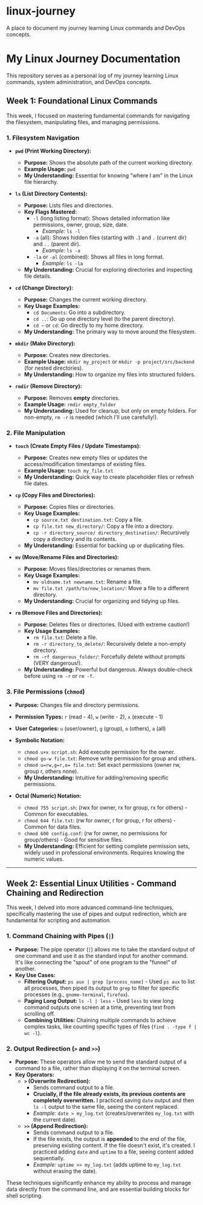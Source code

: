 # linux-journey
A place to document my journey learning Linux commands and DevOps concepts.
# My Linux Journey Documentation

This repository serves as a personal log of my journey learning Linux commands, system administration, and DevOps concepts.

## Week 1: Foundational Linux Commands

This week, I focused on mastering fundamental commands for navigating the filesystem, manipulating files, and managing permissions.

### 1. Filesystem Navigation

* **`pwd` (Print Working Directory):**
    * **Purpose:** Shows the absolute path of the current working directory.
    * **Example Usage:** `pwd`
    * **My Understanding:** Essential for knowing "where I am" in the Linux file hierarchy.

* **`ls` (List Directory Contents):**
    * **Purpose:** Lists files and directories.
    * **Key Flags Mastered:**
        * `-l` (long listing format): Shows detailed information like permissions, owner, group, size, date.
            * *Example:* `ls -l`
        * `-a` (all): Shows hidden files (starting with `.`) and `.` (current dir) and `..` (parent dir).
            * *Example:* `ls -a`
        * `-la` or `-al` (combined): Shows all files in long format.
            * *Example:* `ls -la`
    * **My Understanding:** Crucial for exploring directories and inspecting file details.

* **`cd` (Change Directory):**
    * **Purpose:** Changes the current working directory.
    * **Key Usage Examples:**
        * `cd Documents`: Go into a subdirectory.
        * `cd ..`: Go up one directory level (to the parent directory).
        * `cd ~` or `cd`: Go directly to my home directory.
    * **My Understanding:** The primary way to move around the filesystem.

* **`mkdir` (Make Directory):**
    * **Purpose:** Creates new directories.
    * **Example Usage:** `mkdir my_project` or `mkdir -p project/src/backend` (for nested directories).
    * **My Understanding:** How to organize my files into structured folders.

* **`rmdir` (Remove Directory):**
    * **Purpose:** Removes **empty** directories.
    * **Example Usage:** `rmdir empty_folder`
    * **My Understanding:** Used for cleanup, but only on empty folders. For non-empty, `rm -r` is needed (which I'll use carefully!).

### 2. File Manipulation

* **`touch` (Create Empty Files / Update Timestamps):**
    * **Purpose:** Creates new empty files or updates the access/modification timestamps of existing files.
    * **Example Usage:** `touch my_file.txt`
    * **My Understanding:** Quick way to create placeholder files or refresh file dates.

* **`cp` (Copy Files and Directories):**
    * **Purpose:** Copies files or directories.
    * **Key Usage Examples:**
        * `cp source.txt destination.txt`: Copy a file.
        * `cp file.txt new_directory/`: Copy a file into a directory.
        * `cp -r directory_source/ directory_destination/`: Recursively copy a directory and its contents.
    * **My Understanding:** Essential for backing up or duplicating files.

* **`mv` (Move/Rename Files and Directories):**
    * **Purpose:** Moves files/directories or renames them.
    * **Key Usage Examples:**
        * `mv oldname.txt newname.txt`: Rename a file.
        * `mv file.txt /path/to/new_location/`: Move a file to a different directory.
    * **My Understanding:** Crucial for organizing and tidying up files.

* **`rm` (Remove Files and Directories):**
    * **Purpose:** Deletes files or directories. (Used with extreme caution!)
    * **Key Usage Examples:**
        * `rm file.txt`: Delete a file.
        * `rm -r directory_to_delete/`: Recursively delete a non-empty directory.
        * `rm -rf dangerous_folder/`: Forcefully delete without prompts (VERY dangerous!).
    * **My Understanding:** Powerful but dangerous. Always double-check before using `rm -r` or `rm -f`.

### 3. File Permissions (`chmod`)

* **Purpose:** Changes file and directory permissions.
* **Permission Types:** `r` (read - 4), `w` (write - 2), `x` (execute - 1)
* **User Categories:** `u` (user/owner), `g` (group), `o` (others), `a` (all)

* **Symbolic Notation:**
    * `chmod u+x script.sh`: Add execute permission for the owner.
    * `chmod go-w file.txt`: Remove write permission for group and others.
    * `chmod u=rw,g=r,o= file.txt`: Set exact permissions (owner rw, group r, others none).
    * **My Understanding:** Intuitive for adding/removing specific permissions.

* **Octal (Numeric) Notation:**
    * `chmod 755 script.sh`: (rwx for owner, rx for group, rx for others) - Common for executables.
    * `chmod 644 file.txt`: (rw for owner, r for group, r for others) - Common for data files.
    * `chmod 600 config.conf`: (rw for owner, no permissions for group/others) - Good for sensitive files.
    * **My Understanding:** Efficient for setting complete permission sets, widely used in professional environments. Requires knowing the numeric values.

---



## Week 2: Essential Linux Utilities - Command Chaining and Redirection

This week, I delved into more advanced command-line techniques, specifically mastering the use of pipes and output redirection, which are fundamental for scripting and automation.

### 1. Command Chaining with Pipes (`|`)

* **Purpose:** The pipe operator (`|`) allows me to take the standard output of one command and use it as the standard input for another command. It's like connecting the "spout" of one program to the "funnel" of another.
* **Key Use Cases:**
    * **Filtering Output:** `ps aux | grep [process_name]` - Used `ps aux` to list all processes, then piped its output to `grep` to filter for specific processes (e.g., `gnome-terminal`, `firefox`).
    * **Paging Long Output:** `ls -l | less` - Used `less` to view long command outputs one screen at a time, preventing text from scrolling off.
    * **Combining Utilities:** Chaining multiple commands to achieve complex tasks, like counting specific types of files (`find . -type f | wc -l`).

### 2. Output Redirection (`>` and `>>`)

* **Purpose:** These operators allow me to send the standard output of a command to a file, rather than displaying it on the terminal screen.
* **Key Operators:**
    * **`>` (Overwrite Redirection):**
        * Sends command output to a file.
        * **Crucially, if the file already exists, its previous contents are completely overwritten.** I practiced saving `date` output and then `ls -l` output to the same file, seeing the content replaced.
        * *Example:* `date > my_log.txt` (creates/overwrites `my_log.txt` with the current date).
    * **`>>` (Append Redirection):**
        * Sends command output to a file.
        * If the file exists, the output is **appended** to the end of the file, preserving existing content. If the file doesn't exist, it's created. I practiced adding `date` and `uptime` to a file, seeing content added sequentially.
        * *Example:* `uptime >> my_log.txt` (adds uptime to `my_log.txt` without erasing the date).

These techniques significantly enhance my ability to process and manage data directly from the command line, and are essential building blocks for shell scripting.
